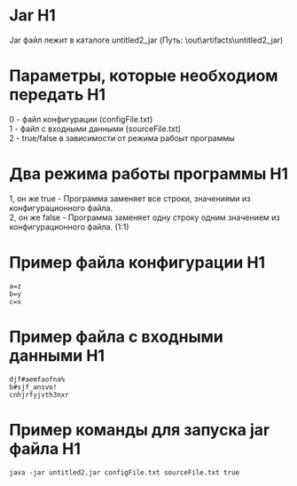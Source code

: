 # Jar H1
Jar файл лежит в каталоге untitled2_jar (Путь: \out\artifacts\untitled2_jar)

# Параметры, которые необходиом передать H1
0 - файл конфигурации (configFile.txt) </br>
1 - файл с входными данными (sourceFile.txt)</br>
2 - true/false в зависимости от режима рабоыт программы</br>

# Два режима работы программы H1
1, он же true - Программа заменяет все строки, значениями из конфигурационного файла.</br>
2, он же false - Программа заменяет одну строку одним значением из конфигурационного файла. (1:1)</br>

# Пример файла конфигурации H1
```
a=z
b=y
c=x
```

# Пример файла с входными данными H1

```
djf#aemfaofna%
b#sjf_ansvo!
cnhjrfyjvth3nxr
```
# Пример команды для запуска jar файла  H1

```
java -jar untitled2.jar configFile.txt sourceFile.txt true
```
